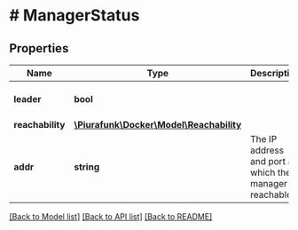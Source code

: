 # # ManagerStatus

## Properties

Name | Type | Description | Notes
------------ | ------------- | ------------- | -------------
**leader** | **bool** |  | [optional] [default to false]
**reachability** | [**\Piurafunk\Docker\Model\Reachability**](Reachability.md) |  | [optional] 
**addr** | **string** | The IP address and port at which the manager is reachable. | [optional] 

[[Back to Model list]](../../README.md#documentation-for-models) [[Back to API list]](../../README.md#documentation-for-api-endpoints) [[Back to README]](../../README.md)


